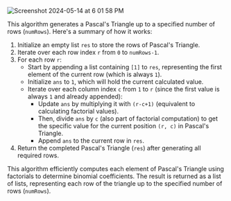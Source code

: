 ![Screenshot 2024-05-14 at 6 01 58 PM](https://github.com/yadavanuj1996/algorithms-data-structures/assets/22169012/9c056c0f-34e1-4f3a-9846-ff8b6aaa22ee)

This algorithm generates a Pascal's Triangle up to a specified number of rows (`numRows`). Here's a summary of how it works:

1. Initialize an empty list `res` to store the rows of Pascal's Triangle.
2. Iterate over each row index `r` from `0` to `numRows-1`.
3. For each row `r`:
   - Start by appending a list containing `[1]` to `res`, representing the first element of the current row (which is always `1`).
   - Initialize `ans` to `1`, which will hold the current calculated value.
   - Iterate over each column index `c` from `1` to `r` (since the first value is always `1` and already appended):
     - Update `ans` by multiplying it with `(r-c+1)` (equivalent to calculating factorial values).
     - Then, divide `ans` by `c` (also part of factorial computation) to get the specific value for the current position `(r, c)` in Pascal's Triangle.
     - Append `ans` to the current row in `res`.
4. Return the completed Pascal's Triangle (`res`) after generating all required rows.

This algorithm efficiently computes each element of Pascal's Triangle using factorials to determine binomial coefficients. The result is returned as a list of lists, representing each row of the triangle up to the specified number of rows (`numRows`).
